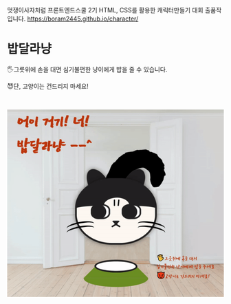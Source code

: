 ﻿멋쟁이사자처럼 프론트엔드스쿨 2기 HTML, CSS를 활용한 캐릭터만들기 대회 출품작 입니다.
https://boram2445.github.io/character/

# 밥달라냥

<p>🖐그릇위에 손을 대면 심기불편한 냥이에게 밥을 줄 수 있습니다.</p>
<p>😈단, 고양이는 건드리지 마세요! </p>
<br>

![Alt Text](cat.gif)
